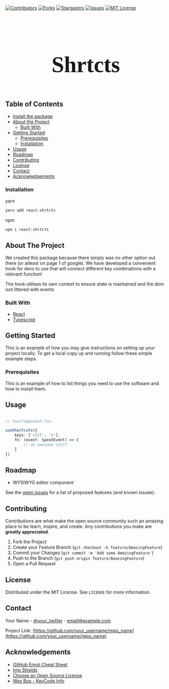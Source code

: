 [![Contributors][contributors-shield]][contributors-url]
[![Forks][forks-shield]][forks-url]
[![Stargazers][stars-shield]][stars-url]
[![Issues][issues-shield]][issues-url]
[![MIT License][license-shield]][license-url]

<br />
<p align="center">
  <link href="https://fonts.googleapis.com/css2?family=Permanent+Marker&display=swap" rel="stylesheet">
  <h3 align="center" style="font-family: 'Permanent Marker', cursive; font-size: 5em;">Shrtcts</h3>
</p>

<!-- TABLE OF CONTENTS -->
## Table of Contents

* [Install the package](#installation)
* [About the Project](#about-the-project)
  * [Built With](#built-with)
* [Getting Started](#getting-started)
  * [Prerequisites](#prerequisites)
  * [Installation](#installation)
* [Usage](#usage)
* [Roadmap](#roadmap)
* [Contributing](#contributing)
* [License](#license)
* [Contact](#contact)
* [Acknowledgements](#acknowledgements)

<!-- INSTALLATION -->
### Installation

yarn
```sh
yarn add react-shrtcts
```
npm
```sh
npm i react-shrtcts
```


<!-- ABOUT THE PROJECT -->
## About The Project

We created this package because there simply was no other option out there (or atleast on page 1 of google). We have developed a convenient hook for devs to use that will connect different key combinations with a relevant function!

The hook utilises its own context to ensure state is maintained and the dom isnt littered with events

### Built With

* [React](https://reactjs.org/)
* [Typescript](https://typescriptlang.org)


<!-- GETTING STARTED -->
## Getting Started

This is an example of how you may give instructions on setting up your project locally.
To get a local copy up and running follow these simple example steps.

### Prerequisites

This is an example of how to list things you need to use the software and how to install them.

<!-- USAGE EXAMPLES -->
## Usage

```typescript

// YourComponent.tsx

useShortcuts({ 
    keys: ['ctrl', 's'],
    fn: (event: SpeshEvent) => {
        // do awesome stuff
    }
})

```

<!-- ROADMAP -->
## Roadmap

- WYSIWYG editor component

See the [open issues](https://github.com/react-shrtcts/react-shrtcts/issues) for a list of proposed features (and known issues).



<!-- CONTRIBUTING -->
## Contributing

Contributions are what make the open source community such an amazing place to be learn, inspire, and create. Any contributions you make are **greatly appreciated**.

1. Fork the Project
2. Create your Feature Branch (`git checkout -b feature/AmazingFeature`)
3. Commit your Changes (`git commit -m 'Add some AmazingFeature'`)
4. Push to the Branch (`git push origin feature/AmazingFeature`)
5. Open a Pull Request

<!-- LICENSE -->
## License

Distributed under the MIT License. See `LICENSE` for more information.


<!-- CONTACT -->
## Contact

Your Name - [@your_twitter](https://twitter.com/your_username) - email@example.com

Project Link: [https://github.com/your_username/repo_name](https://github.com/your_username/repo_name)



<!-- ACKNOWLEDGEMENTS -->
## Acknowledgements
* [GitHub Emoji Cheat Sheet](https://www.webpagefx.com/tools/emoji-cheat-sheet)
* [Img Shields](https://shields.io)
* [Choose an Open Source License](https://choosealicense.com)
* [Wes Bos - KeyCode Info](https://keycode.info)


<!-- MARKDOWN LINKS & IMAGES -->
<!-- https://www.markdownguide.org/basic-syntax/#reference-style-links -->
[contributors-shield]: https://img.shields.io/github/contributors/othneildrew/Best-README-Template.svg?style=flat-square
[contributors-url]: https://github.com/react-shrtcts/react-shrtcts/graphs/contributors
[forks-shield]: https://img.shields.io/github/forks/othneildrew/Best-README-Template.svg?style=flat-square
[forks-url]: https://github.com/react-shrtcts/react-shrtcts/network/members
[stars-shield]: https://img.shields.io/github/stars/othneildrew/Best-README-Template.svg?style=flat-square
[stars-url]: https://github.com/react-shrtcts/react-shrtcts/stargazers
[issues-shield]: https://img.shields.io/github/issues/othneildrew/Best-README-Template.svg?style=flat-square
[issues-url]: https://github.com/react-shrtcts/react-shrtcts/issues
[license-shield]: https://img.shields.io/github/license/othneildrew/Best-README-Template.svg?style=flat-square
[license-url]: https://github.com/react-shrtcts/react-shrtcts/blob/master/LICENSE.txt